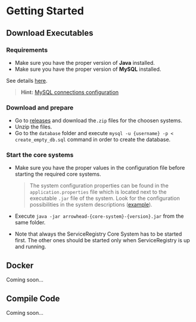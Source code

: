 # Getting Started

## Download Executables

### Requirements

* Make sure you have the proper version of **Java** installed.
* Make sure you have the proper version of **MySQL** installed.

See details [here](../home/implementation.md).

>**Hint:** [MySQL connections configuration](../help/faq.md#mysql-connections)

### Download and prepare

* Go to [releases](../downloads/releases.md) and download the`.zip` files for the choosen systems.
* Unzip the files.
* Go to the `database` folder and execute `mysql -u {username} -p < create_empty_db.sql` command in order to create the database.

### Start the core systems

* Make sure you have the proper values in the configuration file before starting the required core systems.
    
    > The system configuration properties can be found in the `application.properties` file which is located next to the executable `.jar` file of the system. Look for the configuration possibilities in the system descriptions ([example](../core_systems/service_registry.md#configuration)). 

* Execute `java -jar arrowhead-{core-system}-{version}.jar` from the same folder.
* Note that always the ServiceRegistry Core System has to be started first. The other ones should be started only when ServiceRegistry is up and running.

## Docker

Coming soon...

## Compile Code

Coming soon...